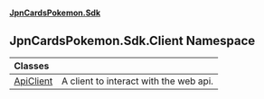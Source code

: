 #### [JpnCardsPokemon.Sdk](index.md 'index')

## JpnCardsPokemon.Sdk.Client Namespace

| Classes | |
| :--- | :--- |
| [ApiClient](JpnCardsPokemon.Sdk.Client.ApiClient.md 'JpnCardsPokemon.Sdk.Client.ApiClient') | A client to interact with the web api. |
